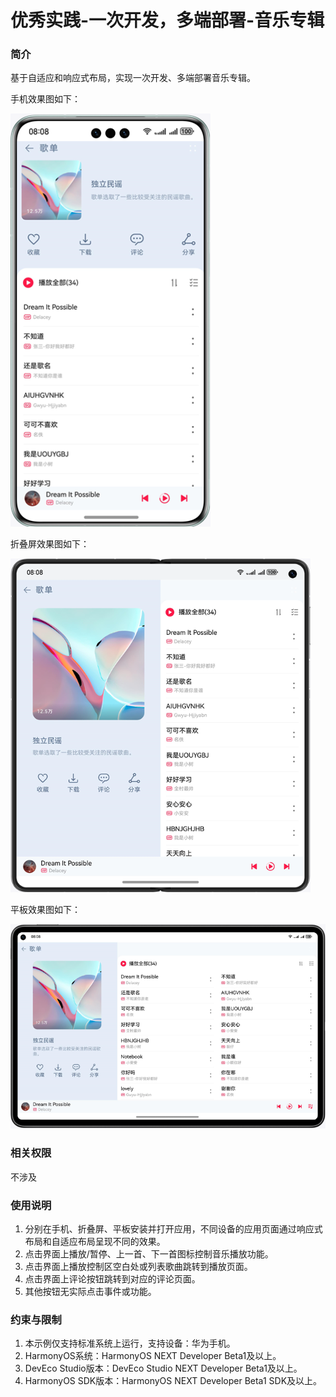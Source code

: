 # 优秀实践-一次开发，多端部署-音乐专辑

### 简介

基于自适应和响应式布局，实现一次开发、多端部署音乐专辑。

手机效果图如下：

![](screenshots/device/phone.png)

折叠屏效果图如下：

![](screenshots/device/foldable.png)

平板效果图如下：

![](screenshots/device/pad.png)

### 相关权限

不涉及

### 使用说明

1. 分别在手机、折叠屏、平板安装并打开应用，不同设备的应用页面通过响应式布局和自适应布局呈现不同的效果。
2. 点击界面上播放/暂停、上一首、下一首图标控制音乐播放功能。
3. 点击界面上播放控制区空白处或列表歌曲跳转到播放页面。
4. 点击界面上评论按钮跳转到对应的评论页面。
5. 其他按钮无实际点击事件或功能。

### 约束与限制

1. 本示例仅支持标准系统上运行，支持设备：华为手机。
2. HarmonyOS系统：HarmonyOS NEXT Developer Beta1及以上。
3. DevEco Studio版本：DevEco Studio NEXT Developer Beta1及以上。
4. HarmonyOS SDK版本：HarmonyOS NEXT Developer Beta1 SDK及以上。